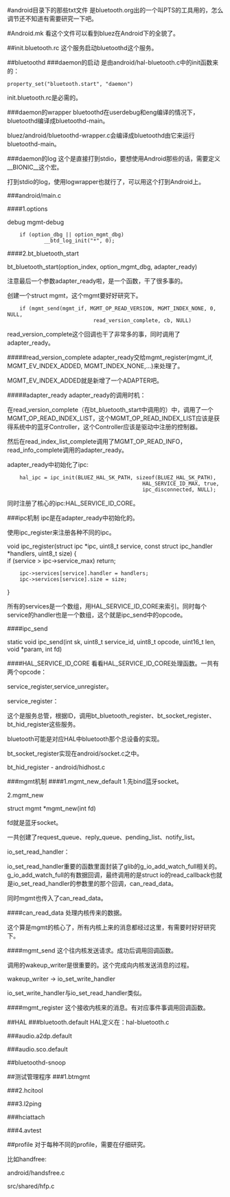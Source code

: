 #android目录下的那些txt文件
是bluetooth.org出的一个叫PTS的工具用的，怎么调节还不知道有需要研究一下吧。

#Android.mk
看这个文件可以看到bluez在Android下的全貌了。

##init.bluetooth.rc
这个服务启动bluetoothd这个服务。

##bluetoothd
###daemon的启动
是由android/hal-bluetooth.c中的init函数来的：

	property_set("bluetooth.start", "daemon")

init.bluetooth.rc是必需的。

###daemon的wrapper
bluetoothd在userdebug和eng编译的情况下，bluetoothd编译成bluetoothd-main。

bluez/android/bluetoothd-wrapper.c会编译成bluetoothd由它来运行bluetoothd-main。

###daemon的log
这个是直接打到stdio，要想使用Android那些的话，需要定义__BIONIC__这个宏。

打到stdio的log，使用logwrapper也就行了，可以用这个打到Android上。

###android/main.c

####1.options

debug mgmt-debug

        if (option_dbg || option_mgmt_dbg)
                __btd_log_init("*", 0);

####2.bt_bluetooth_start

bt_bluetooth_start(option_index, option_mgmt_dbg, adapter_ready)

注意最后一个参数adapter_ready啦，是一个函数，干了很多事的。

创建一个struct mgmt，这个mgmt要好好研究下。

        if (mgmt_send(mgmt_if, MGMT_OP_READ_VERSION, MGMT_INDEX_NONE, 0, NULL,
                                read_version_complete, cb, NULL)

read_version_complete这个回调也干了非常多的事，同时调用了adapter_ready。

#####read_version_complete
adapter_ready交给mgmt_register(mgmt_if, MGMT_EV_INDEX_ADDED, MGMT_INDEX_NONE,...)来处理了。

MGMT_EV_INDEX_ADDED就是新增了一个ADAPTER吧。


#####adapter_ready
adapter_ready的调用时机：

在read_version_complete（在bt_bluetooth_start中调用的）中，调用了一个MGMT_OP_READ_INDEX_LIST，这个MGMT_OP_READ_INDEX_LIST应该是获得系统中的蓝牙Controller，这个Controller应该是驱动中注册的控制器。

然后在read_index_list_complete调用了MGMT_OP_READ_INFO，read_info_complete调用的adapter_ready。

adapter_ready中初始化了ipc:

        hal_ipc = ipc_init(BLUEZ_HAL_SK_PATH, sizeof(BLUEZ_HAL_SK_PATH),
                                                HAL_SERVICE_ID_MAX, true,
                                                ipc_disconnected, NULL);

同时注册了核心的ipc:HAL_SERVICE_ID_CORE。

###ipc机制
ipc是在adapter_ready中初始化的。

使用ipc_register来注册各种不同的ipc。

void ipc_register(struct ipc *ipc, uint8_t service,
                        const struct ipc_handler *handlers, uint8_t size)
{               
        if (service > ipc->service_max)
                return;
        
        ipc->services[service].handler = handlers;
        ipc->services[service].size = size;
}

所有的services是一个数组，用HAL_SERVICE_ID_CORE来索引。同时每个service的handler也是一个数组，这个就是ipc_send中的opcode。

####ipc_send

static void ipc_send(int sk, uint8_t service_id, uint8_t opcode, uint16_t len,
                                                        void *param, int fd)

####HAL_SERVICE_ID_CORE
看看HAL_SERVICE_ID_CORE处理函数。一共有两个opcode：

service_register,service_unregister。

service_register：

这个是服务总管，根据ID，调用bt_bluetooth_register、bt_socket_register、bt_hid_register这些服务。

bluetooth可能是对应HAL中bluetooth那个总设备的实现。

bt_socket_register实现在android/socket.c之中。

bt_hid_register - android/hidhost.c

###mgmt机制
####1.mgmt_new_default
1.先bind蓝牙socket。

2.mgmt_new

struct mgmt *mgmt_new(int fd)

fd就是蓝牙socket。

一共创建了request_queue、reply_queue、pending_list、notify_list。

io_set_read_handler：

io_set_read_handler重要的函数里面封装了glib的g_io_add_watch_full相关的。g_io_add_watch_full的有数据回调，最终调用的是struct io的read_callback也就是io_set_read_handler的参数里的那个回调，can_read_data。

同时mgmt也传入了can_read_data。

####can_read_data
处理内核传来的数据。

这个算是mgmt的核心了，所有内核上来的消息都经过这里，有需要时好好研究下。

####mgmt_send
这个往内核发送请求。成功后调用回调函数。

调用的wakeup_writer是很重要的。这个完成向内核发送消息的过程。

wakeup_writer -> io_set_write_handler

io_set_write_handler与io_set_read_handler类似。

####mgmt_register
这个接收内核来的消息。有对应事件事调用回调函数。

##HAL
###bluetooth.default
HAL定义在：hal-bluetooth.c

###audio.a2dp.default

###audio.sco.default


##bluetoothd-snoop

##测试管理程序
###1.btmgmt

###2.hcitool

###3.l2ping

###hciattach

###4.avtest

##profile
对于每种不同的profile，需要在仔细研究。

比如handfree:

android/handsfree.c

src/shared/hfp.c


